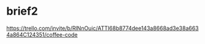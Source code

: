 # brief2
https://trello.com/invite/b/RlNnOuic/ATTI68b8774dee143a8668ad3e38a6634a864C124351/coffee-code

